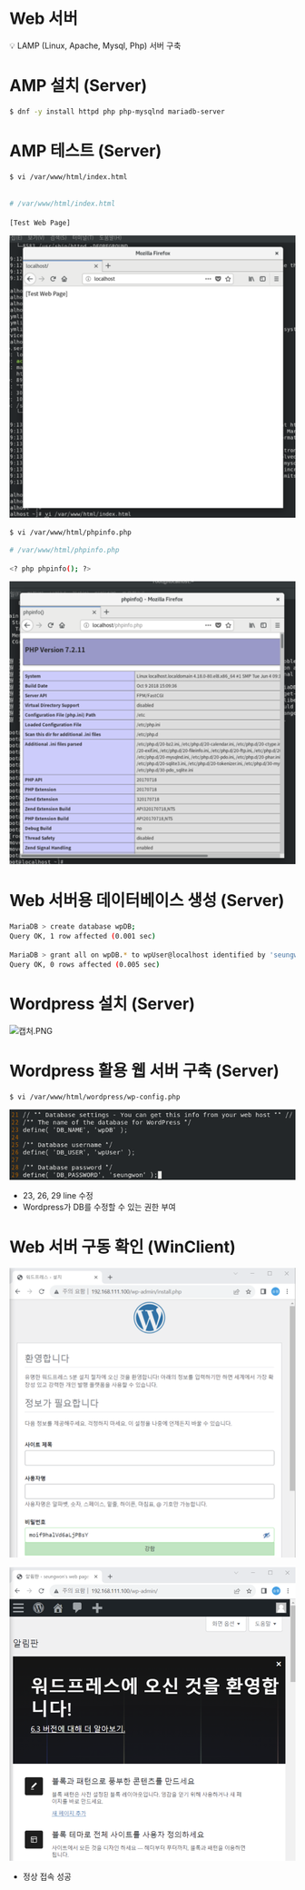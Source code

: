 # Web 서버

<aside>
💡 LAMP (Linux, Apache, Mysql, Php) 서버 구축

</aside>

# AMP 설치 (Server)

```bash
$ dnf -y install httpd php php-mysqlnd mariadb-server
```

# AMP 테스트 (Server)

```bash
$ vi /var/www/html/index.html
```

```bash

# /var/www/html/index.html

[Test Web Page]
```

![Screenshot 2023-08-18 at 15.35.45.png](https://github.com/seungwonbased/TIL/blob/main/Linux/assets/Screenshot_2023-08-18_at_15.35.45.png)

```bash
$ vi /var/www/html/phpinfo.php
```

```bash
# /var/www/html/phpinfo.php

<? php phpinfo(); ?>
```

![Screenshot 2023-08-18 at 15.36.14.png](https://github.com/seungwonbased/TIL/blob/main/Linux/assets/Screenshot_2023-08-18_at_15.36.14.png)

# Web 서버용 데이터베이스 생성 (Server)

```bash
MariaDB > create database wpDB;
Query OK, 1 row affected (0.001 sec)

MariaDB > grant all on wpDB.* to wpUser@localhost identified by 'seungwon';
Query OK, 0 rows affected (0.005 sec)
```

# Wordpress 설치 (Server)

![캡처.PNG](https://github.com/seungwonbased/TIL/blob/main/Linux/assets/%25EC%25BA%25A1%25EC%25B2%2598.png)

# Wordpress 활용 웹 서버 구축 (Server)

```bash
$ vi /var/www/html/wordpress/wp-config.php
```

![2.PNG](https://github.com/seungwonbased/TIL/blob/main/Linux/assets/2.png)

- 23, 26, 29 line 수정
- Wordpress가 DB를 수정할 수 있는 권한 부여

# Web 서버 구동 확인 (WinClient)

![Screenshot 2023-08-18 at 15.40.19.png](https://github.com/seungwonbased/TIL/blob/main/Linux/assets/Screenshot_2023-08-18_at_15.40.19.png)

![Screenshot 2023-08-18 at 15.40.42.png](https://github.com/seungwonbased/TIL/blob/main/Linux/assets/Screenshot_2023-08-18_at_15.40.42.png)

- 정상 접속 성공
